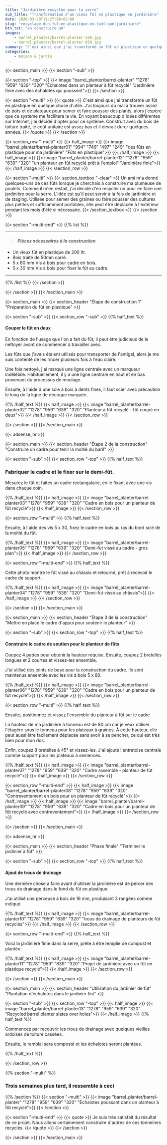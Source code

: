 ```yaml
---
title: "Jardinière recyclée pour la serre"
sub_title: "Transformation d'un vieux fût en plastique en jardinière"
date: 2020-03-20T11:27:08+02:00
slug: "recyclage-dun-fut-en-plastique-en-tant-que-jardiniere"
btn_txt: "en construire un"
images:
    - barrel_planter/barrel-planter-320.jpg
    - barrel_planter/barrel-planter-959.jpg
summary: "C'est ainsi que j'ai transformé un fût en plastique en quelque chose d'utile. J'ai toujours du mal à trouver assez de pots et de plateaux pour seme..."
categories:
    - maison & jardin
---
```


{{< section_main >}}
{{< section "-sub" >}}
<!-- a normal html comment -->
{{< section "-top" >}}
{{< image "barrel_planter/barrel-planter" "1278" "959" "639" "320" "Échalotes dans un planteur à fût recyclé" "Jardinière finie avec des échalotes qui poussent">}}
{{< /section >}}

{{< section "-multi" >}}
{{< quote >}}
C'est ainsi que j'ai transformé un fût en plastique en quelque chose d'utile. J'ai toujours du mal à trouver assez de pots et de plateaux pour semer et faire pousser des plants, alors j'espère que ce système me facilitera la vie. En voyant beaucoup d'idées différentes sur Internet, j'ai décidé d'opter pour ce système. Construit avec du bois de toiture traité, le coût unitaire est assez bas et il devrait durer quelques années.
{{< /quote >}}
{{< /section >}}

{{< section_row "-multi" >}}
{{< half_image >}}
{{< image "barrel_planter/barrel-planter01" "994" "746" "497" "249" "des fûts en plastique pour ma jardinière" "Fûts en plastique">}}
{{< /half_image >}}
{{< half_image >}}
{{< image "barrel_planter/barrel-planter12" "1278" "959" "639" "320" "un planteur en fût recyclé prêt à l'emploi" "Jardinière finie">}}
{{< /half_image >}}
{{< /section_row >}}

{{< section "-multi" >}}
{{< section_textbox "-clear" >}}
Un ami m'a donné quelques-uns de ces fûts lorsque je cherchais à construire ma plumeuse de poulets. Comme il m'en restait, j'ai décidé d'en recycler un pour en faire une jardinière pour la serre. L'idée est qu'il peut servir à la fois de jardinière et de staging. Utilisée pour semer des graines ou faire pousser des cultures plus petites et suffisamment portables, elle peut être déplacée à l'extérieur pendant les mois d'été si nécessaire.
{{< /section_textbox >}}
{{< /section >}}

{{< section "-multi-end" >}}
{{% list %}}

***

> #### ***Pièces nécessaires à la construction***

- Un vieux fût en plastique de 200 ltr.
- Bois traité de 50mm carré.
- 5 x 80 mm Vis à bois pour cadre en bois.
- 5 x 30 mm Vis à bois pour fixer le fût au cadre.

***

{{% /list %}}
{{< /section >}}

{{< /section >}}
{{< /section_main >}}

{{< section_main >}}
{{< section_header "Étape de construction 1" "Préparation du fût en plastique" >}}

{{< section "-sub" >}}
{{< section_row "-sub" >}}
{{% half_text %}}

#### Couper le fût en deux

En fonction de l'usage que l'on a fait du fût, il peut être judicieux de le nettoyer avant de commencer à travailler avec.

Les fûts que j'avais étaient utilisés pour transporter de l'antigel, alors je me suis contenté de les rincer plusieurs fois à l'eau claire.

Une fois nettoyé, j'ai marqué une ligne centrale avec un marqueur indélébile. Habituellement, il y a une ligne centrale en haut et en bas provenant du processus de moulage.

Ensuite, à l'aide d'une scie à bois à dents fines, il faut scier avec précaution le long de la ligne de découpe marquée.

{{% /half_text %}}
{{< half_image >}}
{{< image "barrel_planter/barrel-planter02" "1278" "959" "639" "320" "Planteur à fût recyclé - fût coupé en deux">}}
{{< /half_image >}}
{{< /section_row >}}

{{< /section >}}
{{< /section_main >}}

{{< adsense_hr >}}

{{< section_main >}}
{{< section_header "Étape 2 de la construction" "Construire un cadre pour tenir la moitié du baril" >}}

{{< section "-sub" >}}
{{< section_row "-top" >}}
{{% half_text %}}

### Fabriquer le cadre et le fixer sur le demi-fût.

Mesurez le fût et faites un cadre rectangulaire, en le fixant avec une vis dans chaque coin.

{{% /half_text %}}
{{< half_image >}}
{{< image "barrel_planter/barrel-planter03" "1278" "959" "639" "320" "Cadre en bois pour un planteur de fût recyclé">}}
{{< /half_image >}}
{{< /section_row >}}

{{< section_row "-multi" >}}
{{% half_text %}}

Ensuite, à l'aide des vis 5 x 30, fixez le cadre en bois au ras du bord scié de la moitié du fût.

{{% /half_text %}}
{{< half_image >}}
{{< image "barrel_planter/barrel-planter05" "1278" "959" "639" "320" "Demi-fut vissé au cadre - gros plan">}}
{{< /half_image >}}
{{< /section_row >}}

{{< section_row "-multi-end" >}}
{{% half_text %}}

Cette photo montre le fût vissé au châssis et retourné, prêt à recevoir le cadre de support.

{{% /half_text %}}
{{< half_image >}}
{{< image "barrel_planter/barrel-planter04" "1278" "959" "639" "320" "Demi-fut vissé au châssis">}}
{{< /half_image >}}
{{< /section_row >}}

{{< /section >}}
{{< /section_main >}}

{{< section_main >}}
{{< section_header "Étape 3 de la construction" "Mettre en place le cadre d'appui pour soutenir le planteur" >}}

{{< section "-sub" >}}
{{< section_row "-top" >}}
{{% half_text %}}

#### Construire le cadre de soutien pour le planteur de fûts

Coupez 4 pattes pour obtenir la hauteur requise. Ensuite, coupez 2 bretelles longues et 2 courtes et vissez-les ensemble.

J'ai utilisé des joints de base pour la construction du cadre. Ils sont maintenus ensemble avec les vis à bois 5 x 80.

{{% /half_text %}}
{{< half_image >}}
{{< image "barrel_planter/barrel-planter06" "1278" "959" "639" "320" "Cadre en bois pour un planteur de fût recyclé">}}
{{< /half_image >}}
{{< /section_row >}}

{{< section_row "-multi" >}}
{{% half_text %}}

Ensuite, positionnez et vissez l'ensemble du planteur à fût sur le cadre

La hauteur de ma jardinière à tonneau est de 80 cm car je veux utiliser l'étagère sous le tonneau pour les plateaux à graines. À cette hauteur, elle peut aussi être facilement déplacée sans avoir à se pencher, ce qui est très bien pour mon dos.

Enfin, coupez 8 bretelles à 45° et vissez-les. J'ai ajouté l'entretoise centrale comme support pour les plateaux à semences.

{{% /half_text %}}
{{< half_image >}}
{{< image "barrel_planter/barrel-planter07" "1278" "959" "639" "320" "Cadre assemblé - planteur de fût recyclé">}}
{{< /half_image >}}
{{< /section_row >}}

{{< section_row "-multi-end" >}}
{{< half_image >}}
{{< image "barrel_planter/barrel-planter08" "1278" "959" "639" "320" "Contreventement en bois pour un planteur de fût recyclé">}}
{{< /half_image >}}
{{< half_image >}}
{{< image "barrel_planter/barrel-planter09" "1278" "959" "639" "320" "Cadre en bois pour un planteur de fût recyclé avec contreventement">}}
{{< /half_image >}}
{{< /section_row >}}

{{< /section >}}
{{< /section_main >}}

{{< adsense_hr >}}

{{< section_main >}}
{{< section_header "Phase finale" "Terminer le jardinier à fût" >}}

{{< section "-sub" >}}
{{< section_row "-top" >}}
{{% half_text %}}

#### Ajout de trous de drainage

Une dernière chose à faire avant d'utiliser la jardinière est de percer des trous de drainage dans le fond du fût en plastique.

J'ai utilisé une perceuse à bois de 16 mm, produisant 3 rangées comme indiqué.

{{% /half_text %}}
{{< half_image >}}
{{< image "barrel_planter/barrel-planter10" "1278" "959" "639" "320" "trous de drainage de planteurs de fût recyclés">}}
{{< /half_image >}}
{{< /section_row >}}

{{< section_row "-multi-end" >}}
{{% half_text %}}

Voici la jardinière finie dans la serre, prête à être remplie de compost et plantée.

{{% /half_text %}}
{{< half_image >}}
{{< image "barrel_planter/barrel-planter11" "1278" "959" "639" "320" "Projet de jardinière avec un fût en plastique recyclé">}}
{{< /half_image >}}
{{< /section_row >}}

{{< /section >}}
{{< /section_main >}}

{{< section_main >}}
{{< section_header "Utilisation du jardinier de fût" "Plantation d'échalotes dans le jardinier fini" >}}

{{< section "-sub" >}}
{{< section_row "-top" >}}
{{< half_image >}}
{{< image "barrel_planter/barrel-planter13" "1278" "959" "639" "320" "Recycled barrel planter slates over holes">}}
{{< /half_image >}}
{{% half_text %}}

Commencez par recouvrir les trous de drainage avec quelques vieilles ardoises de toiture cassées.

Ensuite, le remblai sera composté et les échalotes seront plantées.

{{% /half_text %}}

{{< /section_row >}}

{{% section "-multi" %}}

### Trois semaines plus tard, il ressemble à ceci

{{% /section %}}
{{< section "-multi" >}}
{{< image "barrel_planter/barrel-planter" "1278" "959" "639" "320" "Échalotes poussant dans un planteur à fût recyclé">}}
{{< /section >}}

{{< section "-multi-end" >}}
{{< quote >}}
Je suis très satisfait du résultat de ce projet. Nous allons certainement construire d'autres de ces tonneliers recyclés.
{{< /quote >}}
{{< /section >}}

{{< /section >}}
{{< /section_main >}}
